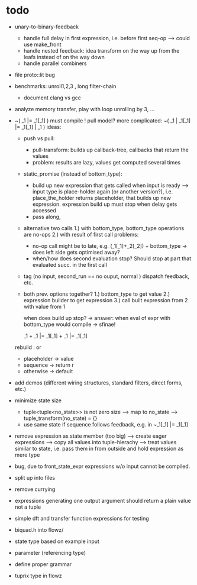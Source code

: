 # todo

* unary-to-binary-feedback
  - handle full delay in first expression, i.e. before first seq-op --> could use make_front
  - handle nested feedback: idea transform on the way up from the leafs instead of on the way down
  - handle parallel combiners
* file proto::lit bug
* benchmarks: unroll1,2,3 , long filter-chain
  * document clang vs gcc

* analyze memory transfer, play with loop unrolling by 3, ...


* ~( _1 |= _1[_1] )   must compile !  pull model?
  more complicated:  ~( _1 | _1[_1]   |=   _1[_1] | _1 )
  ideas:
  - push vs pull:
    - pull-transform: builds up callback-tree, callbacks that return the values
    - problem: results are lazy, values get computed several times
  - static_promise (instead of bottom_type):
    - build up new expression that gets called when input is ready
      --> input type is place-holder again (or another version?),
          i.e. place_the_holder returns placeholder, that builds up new expression.
          expression build up must stop when delay gets accessed
    - pass along,
  - alternative two calls
    1.) with bottom_type, bottom_type operations are no-ops
    2.) with result of first call
    problems:
      - no-op call might be to late, e.g. (_1[_1]+_2[_2]) + bottom_type -> does left side gets optimised away?
      - when/how does second evaluation stop? Should stop at part that evaluated succ. in the first call

  - tag (no input, second_run == no ouput, normal ) dispatch feedback, etc. 

  - both prev. options together?
    1.) bottom_type to get value 
    2.) expression builder to get expression
    3.) call built expression from 2 with value from 1

    when does build up stop? -> answer: when eval of expr with bottom_type would compile -> sfinae!

    _1 + _1 |= _1[_1] + _1 |= _1[_1]


   rebuild : or
   - placeholder -> value<child>
   - sequence -> return r
   - otherwise -> default<rebuild>


* add demos (different wiring structures, standard filters, direct forms, etc.)
* minimize state size
  * tuple<tuple<no_state>> is not zero size
    --> map to no_state
    --> tuple_transform(no_state) = {}
  * use same state if sequence follows feedback, e.g. in ~_1[_1] |= _1[_1]
* remove expression as state member (too big)
  --> create eager expressions
  --> copy all values into tuple-hierachy
  --> treat values similar to state, i.e. pass them in from outside
      and hold expression as mere type
* bug, due to front_state_expr expressions w/o input cannot be compiled.
* split up into files
* remove currying
* expressions generating one output argument should return a plain value not a tuple<T>
* simple dft and transfer function expressions for testing
* biquad.h into flowz/
* state type based on example input
* parameter (referencing type)
* define proper grammar
* tuprix type in flowz
